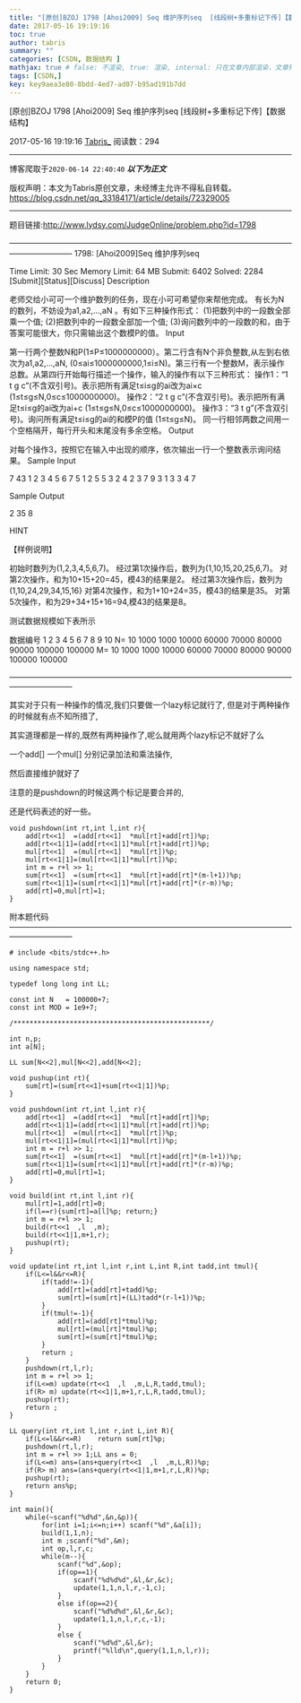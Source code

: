 ```yaml
---
title: "[原创]BZOJ 1798 [Ahoi2009] Seq 维护序列seq  [线段树+多重标记下传]【数据结构】"
date: 2017-05-16 19:19:16
toc: true
author: tabris
summary: ""
categories: [CSDN, 数据结构 ]
mathjax: true # false: 不渲染, true: 渲染, internal: 只在文章内部渲染，文章列表中不渲染
tags: [CSDN,]
key: key9aea3e80-8bdd-4ed7-ad07-b95ad191b7dd
---
```


[原创]BZOJ 1798 [Ahoi2009] Seq 维护序列seq  [线段树+多重标记下传]【数据结构】

2017-05-16 19:19:16  [Tabris_](https://me.csdn.net/qq_33184171) 阅读数：294

---

博客爬取于`2020-06-14 22:40:40`
***以下为正文***

版权声明：本文为Tabris原创文章，未经博主允许不得私自转载。
https://blog.csdn.net/qq_33184171/article/details/72329005

<!-- more -->

---

题目链接:http://www.lydsy.com/JudgeOnline/problem.php?id=1798

————————————————————————————————————————————
1798: [Ahoi2009]Seq 维护序列seq

Time Limit: 30 Sec  Memory Limit: 64 MB
Submit: 6402  Solved: 2284
[Submit][Status][Discuss]
Description

老师交给小可可一个维护数列的任务，现在小可可希望你来帮他完成。 有长为N的数列，不妨设为a1,a2,…,aN 。有如下三种操作形式： (1)把数列中的一段数全部乘一个值; (2)把数列中的一段数全部加一个值; (3)询问数列中的一段数的和，由于答案可能很大，你只需输出这个数模P的值。
Input

第一行两个整数N和P(1≤P≤1000000000）。第二行含有N个非负整数,从左到右依次为a1,a2,…,aN, (0≤ai≤1000000000,1≤i≤N)。第三行有一个整数M，表示操作总数。从第四行开始每行描述一个操作，输入的操作有以下三种形式： 操作1：“1 t g c”(不含双引号)。表示把所有满足t≤i≤g的ai改为ai×c (1≤t≤g≤N,0≤c≤1000000000)。 操作2：“2 t g c”(不含双引号)。表示把所有满足t≤i≤g的ai改为ai+c (1≤t≤g≤N,0≤c≤1000000000)。 操作3：“3 t g”(不含双引号)。询问所有满足t≤i≤g的ai的和模P的值 (1≤t≤g≤N)。 同一行相邻两数之间用一个空格隔开，每行开头和末尾没有多余空格。
Output

对每个操作3，按照它在输入中出现的顺序，依次输出一行一个整数表示询问结果。
Sample Input

7 43
1 2 3 4 5 6 7
5
1 2 5 5
3 2 4
2 3 7 9
3 1 3
3 4 7

Sample Output

2
35
8



HINT

【样例说明】

初始时数列为(1,2,3,4,5,6,7)。
经过第1次操作后，数列为(1,10,15,20,25,6,7)。
对第2次操作，和为10+15+20=45，模43的结果是2。
经过第3次操作后，数列为(1,10,24,29,34,15,16}
对第4次操作，和为1+10+24=35，模43的结果是35。
对第5次操作，和为29+34+15+16=94,模43的结果是8。



测试数据规模如下表所示

数据编号	1	2	3	4	5	6	7	8	9	10
N=	10	1000	1000	10000	60000	70000	80000	90000	100000	 100000
M=	10	1000	1000	10000	60000	70000	80000	90000	100000 	100000

————————————————————————————————————————————

其实对于只有一种操作的情况,我们只要做一个lazy标记就行了,
但是对于两种操作的时候就有点不知所措了,

其实道理都是一样的,既然有两种操作了,呢么就用两个lazy标记不就好了么

一个add[] 一个mul[] 分别记录加法和乘法操作,

然后直接维护就好了

注意的是pushdown的时候这两个标记是要合并的,

还是代码表述的好一些。
```
void pushdown(int rt,int l,int r){
    add[rt<<1]  =(add[rt<<1]  *mul[rt]+add[rt])%p;
    add[rt<<1|1]=(add[rt<<1|1]*mul[rt]+add[rt])%p;
    mul[rt<<1]  =(mul[rt<<1]  *mul[rt])%p;
    mul[rt<<1|1]=(mul[rt<<1|1]*mul[rt])%p;
    int m = r+l >> 1;
    sum[rt<<1]  =(sum[rt<<1]  *mul[rt]+add[rt]*(m-l+1))%p;
    sum[rt<<1|1]=(sum[rt<<1|1]*mul[rt]+add[rt]*(r-m))%p;
    add[rt]=0,mul[rt]=1;
}
```


附本题代码
————————————————————————————————————————————
```
# include <bits/stdc++.h>

using namespace std;

typedef long long int LL;

const int N   = 100000+7;
const int MOD = 1e9+7;

/*************************************************/

int n,p;
int a[N];

LL sum[N<<2],mul[N<<2],add[N<<2];

void pushup(int rt){
    sum[rt]=(sum[rt<<1]+sum[rt<<1|1])%p;
}

void pushdown(int rt,int l,int r){
    add[rt<<1]  =(add[rt<<1]  *mul[rt]+add[rt])%p;
    add[rt<<1|1]=(add[rt<<1|1]*mul[rt]+add[rt])%p;
    mul[rt<<1]  =(mul[rt<<1]  *mul[rt])%p;
    mul[rt<<1|1]=(mul[rt<<1|1]*mul[rt])%p;
    int m = r+l >> 1;
    sum[rt<<1]  =(sum[rt<<1]  *mul[rt]+add[rt]*(m-l+1))%p;
    sum[rt<<1|1]=(sum[rt<<1|1]*mul[rt]+add[rt]*(r-m))%p;
    add[rt]=0,mul[rt]=1;
}

void build(int rt,int l,int r){
    mul[rt]=1,add[rt]=0;
    if(l==r){sum[rt]=a[l]%p; return;}
    int m = r+l >> 1;
    build(rt<<1  ,l  ,m);
    build(rt<<1|1,m+1,r);
    pushup(rt);
}

void update(int rt,int l,int r,int L,int R,int tadd,int tmul){
    if(L<=l&&r<=R){
        if(tadd!=-1){
            add[rt]=(add[rt]+tadd)%p;
            sum[rt]=(sum[rt]+(LL)tadd*(r-l+1))%p;
        }
        if(tmul!=-1){
            add[rt]=(add[rt]*tmul)%p;
            mul[rt]=(mul[rt]*tmul)%p;
            sum[rt]=(sum[rt]*tmul)%p;
        }
        return ;
    }
    pushdown(rt,l,r);
    int m = r+l >> 1;
    if(L<=m) update(rt<<1  ,l  ,m,L,R,tadd,tmul);
    if(R> m) update(rt<<1|1,m+1,r,L,R,tadd,tmul);
    pushup(rt);
    return ;
}

LL query(int rt,int l,int r,int L,int R){
    if(L<=l&&r<=R)    return sum[rt]%p;
    pushdown(rt,l,r);
    int m = r+l >> 1;LL ans = 0;
    if(L<=m) ans=(ans+query(rt<<1  ,l  ,m,L,R))%p;
    if(R> m) ans=(ans+query(rt<<1|1,m+1,r,L,R))%p;
    pushup(rt);
    return ans%p;
}

int main(){
    while(~scanf("%d%d",&n,&p)){
        for(int i=1;i<=n;i++) scanf("%d",&a[i]);
        build(1,1,n);
        int m ;scanf("%d",&m);
        int op,l,r,c;
        while(m--){
            scanf("%d",&op);
            if(op==1){
                scanf("%d%d%d",&l,&r,&c);
                update(1,1,n,l,r,-1,c);
            }
            else if(op==2){
                scanf("%d%d%d",&l,&r,&c);
                update(1,1,n,l,r,c,-1);
            }
            else {
                scanf("%d%d",&l,&r);
                printf("%lld\n",query(1,1,n,l,r));
            }
        }
    }
    return 0;
}

```
